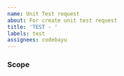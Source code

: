 ```yaml
---
name: Unit Test request
about: For create unit test request
title: 'TEST - '
labels: test
assignees: codebayu
---
```


### Scope
